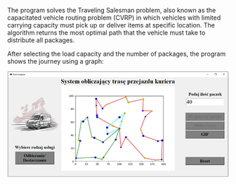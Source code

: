 The program solves the Traveling Salesman problem, also known as the capacitated vehicle routing problem (CVRP) in which vehicles with limited carrying capacity must pick up or deliver items at specific location. The algorithm returns the most optimal path that the vehicle must take to distribute all packages.

After selecting the load capacity and the number of packages, the program shows the journey using a graph:

![screenshot1](./Results/40_packages.png)
